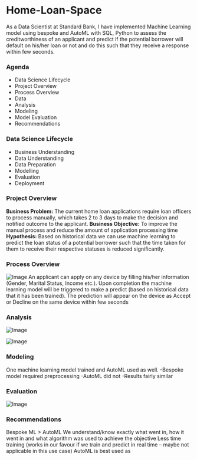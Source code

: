 # Home-Loan-Space
As a Data Scientist at Standard Bank, I have implemented Machine Learning model using bespoke and AutoML with SQL, Python to assess the creditworthiness of an applicant and predict if the potential borrower will default on his/her loan or not and do this such that they receive a response within few seconds.

### Agenda

- Data Science Lifecycle
- Project Overview
- Process Overview
- Data 
- Analysis
- Modeling
- Model Evaluation
- Recommendations


### Data Science Lifecycle
- Business Understanding
- Data Understanding
- Data Preparation
- Modelling
- Evaluation
- Deployment


### Project Overview
**Business Problem:** The current home loan applications require loan officers to process manually, which takes 2 to 3 days to make the decision and notified outcome to the applicant.
**Business Objective:** To improve the manual process and reduce the amount of application processing time 
**Hypothesis:** Based on historical data we can use machine learning to predict the loan status of a potential borrower such that the time taken for them to receive their respective statuses is reduced significantly. 


### Process Overview


![Image](https://user-images.githubusercontent.com/25155794/226133042-8f6914bb-8e0a-4770-872d-e318b375598c.png)
An applicant can apply on any device by filling his/her information (Gender, Marital Status, Income etc.). Upon completion the machine learning model will be triggered to make a predict (based on historical data that it has been trained). The prediction will appear on the device as Accept or Decline on the same device within few seconds

### Analysis


![Image](https://user-images.githubusercontent.com/25155794/226133303-80e3edda-9511-4f11-bbb7-5b58eb7dbf73.png)

![Image](https://user-images.githubusercontent.com/25155794/226133344-f54f65ea-d2df-4978-9170-63b73a6e3f25.png)


### Modeling
One machine learning model trained and AutoML used as well. 
-Bespoke model required preprocessing 
-AutoML did not 
-Results fairly similar 

### Evaluation


![Image](https://user-images.githubusercontent.com/25155794/226133513-eee2e670-8041-4dc1-9c05-d19fe8340f2b.png)


### Recommendations
Bespoke ML > AutoML 
We understand/know exactly what went in, how it went in and what algorithm was used to achieve the objective 
Less time training (works in our favour if we train and predict in real time – maybe not applicable in this use case)
AutoML is best used as
